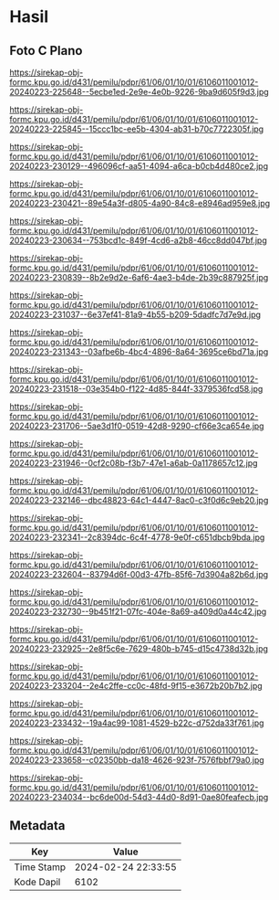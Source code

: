 # Hasil

## Foto C Plano

https://sirekap-obj-formc.kpu.go.id/d431/pemilu/pdpr/61/06/01/10/01/6106011001012-20240223-225648--5ecbe1ed-2e9e-4e0b-9226-9ba9d605f9d3.jpg

https://sirekap-obj-formc.kpu.go.id/d431/pemilu/pdpr/61/06/01/10/01/6106011001012-20240223-225845--15ccc1bc-ee5b-4304-ab31-b70c7722305f.jpg

https://sirekap-obj-formc.kpu.go.id/d431/pemilu/pdpr/61/06/01/10/01/6106011001012-20240223-230129--496096cf-aa51-4094-a6ca-b0cb4d480ce2.jpg

https://sirekap-obj-formc.kpu.go.id/d431/pemilu/pdpr/61/06/01/10/01/6106011001012-20240223-230421--89e54a3f-d805-4a90-84c8-e8946ad959e8.jpg

https://sirekap-obj-formc.kpu.go.id/d431/pemilu/pdpr/61/06/01/10/01/6106011001012-20240223-230634--753bcd1c-849f-4cd6-a2b8-46cc8dd047bf.jpg

https://sirekap-obj-formc.kpu.go.id/d431/pemilu/pdpr/61/06/01/10/01/6106011001012-20240223-230839--8b2e9d2e-6af6-4ae3-b4de-2b39c887925f.jpg

https://sirekap-obj-formc.kpu.go.id/d431/pemilu/pdpr/61/06/01/10/01/6106011001012-20240223-231037--6e37ef41-81a9-4b55-b209-5dadfc7d7e9d.jpg

https://sirekap-obj-formc.kpu.go.id/d431/pemilu/pdpr/61/06/01/10/01/6106011001012-20240223-231343--03afbe6b-4bc4-4896-8a64-3695ce6bd71a.jpg

https://sirekap-obj-formc.kpu.go.id/d431/pemilu/pdpr/61/06/01/10/01/6106011001012-20240223-231518--03e354b0-f122-4d85-844f-3379536fcd58.jpg

https://sirekap-obj-formc.kpu.go.id/d431/pemilu/pdpr/61/06/01/10/01/6106011001012-20240223-231706--5ae3d1f0-0519-42d8-9290-cf66e3ca654e.jpg

https://sirekap-obj-formc.kpu.go.id/d431/pemilu/pdpr/61/06/01/10/01/6106011001012-20240223-231946--0cf2c08b-f3b7-47e1-a6ab-0a1178657c12.jpg

https://sirekap-obj-formc.kpu.go.id/d431/pemilu/pdpr/61/06/01/10/01/6106011001012-20240223-232146--dbc48823-64c1-4447-8ac0-c3f0d6c9eb20.jpg

https://sirekap-obj-formc.kpu.go.id/d431/pemilu/pdpr/61/06/01/10/01/6106011001012-20240223-232341--2c8394dc-6c4f-4778-9e0f-c651dbcb9bda.jpg

https://sirekap-obj-formc.kpu.go.id/d431/pemilu/pdpr/61/06/01/10/01/6106011001012-20240223-232604--83794d6f-00d3-47fb-85f6-7d3904a82b6d.jpg

https://sirekap-obj-formc.kpu.go.id/d431/pemilu/pdpr/61/06/01/10/01/6106011001012-20240223-232730--9b451f21-07fc-404e-8a69-a409d0a44c42.jpg

https://sirekap-obj-formc.kpu.go.id/d431/pemilu/pdpr/61/06/01/10/01/6106011001012-20240223-232925--2e8f5c6e-7629-480b-b745-d15c4738d32b.jpg

https://sirekap-obj-formc.kpu.go.id/d431/pemilu/pdpr/61/06/01/10/01/6106011001012-20240223-233204--2e4c2ffe-cc0c-48fd-9f15-e3672b20b7b2.jpg

https://sirekap-obj-formc.kpu.go.id/d431/pemilu/pdpr/61/06/01/10/01/6106011001012-20240223-233432--19a4ac99-1081-4529-b22c-d752da33f761.jpg

https://sirekap-obj-formc.kpu.go.id/d431/pemilu/pdpr/61/06/01/10/01/6106011001012-20240223-233658--c02350bb-da18-4626-923f-7576fbbf79a0.jpg

https://sirekap-obj-formc.kpu.go.id/d431/pemilu/pdpr/61/06/01/10/01/6106011001012-20240223-234034--bc6de00d-54d3-44d0-8d91-0ae80feafecb.jpg


## Metadata

| Key        | Value               |
| ---------- | ------------------- |
| Time Stamp | 2024-02-24 22:33:55 |
| Kode Dapil | 6102                |



